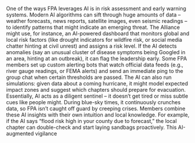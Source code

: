 One of the ways FPA leverages AI is in risk assessment and early warning systems. Modern AI algorithms can sift through huge amounts of data – weather forecasts, news reports, satellite images, even seismic readings – to identify patterns that might indicate an emerging threat. The Alliance might use, for instance, an AI-powered dashboard that monitors global and local risk factors (like drought indicators for wildfire risk, or social media chatter hinting at civil unrest) and assigns a risk level. If the AI detects anomalies (say an unusual cluster of disease symptoms being Googled in an area, hinting at an outbreak), it can flag the leadership early. Some FPA members set up custom alerting bots that watch official data feeds (e.g., river gauge readings, or FEMA alerts) and send an immediate ping to the group chat when certain thresholds are passed. The AI can also run simulations: given data about a coming hurricane, it might model expected impact zones and suggest which chapters should prepare for evacuation. Essentially, AI acts as a diligent sentinel – it doesn’t get tired or miss subtle cues like people might. During blue-sky times, it continuously crunches data, so FPA isn’t caught off guard by creeping crises. Members combine these AI insights with their own intuition and local knowledge. For example, if the AI says “flood risk high in your county due to forecast,” the local chapter can double-check and start laying sandbags proactively. This AI-augmented vigilance